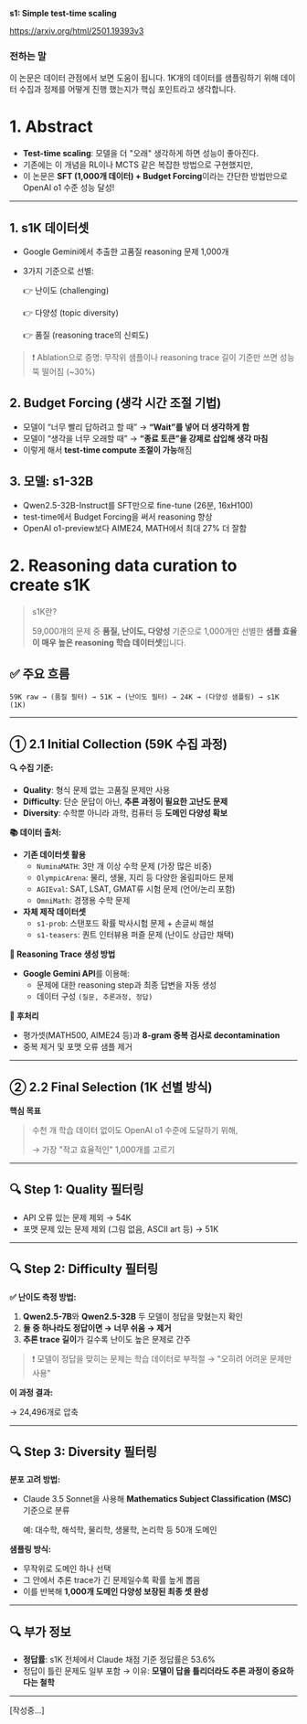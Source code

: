 **s1: Simple test-time scaling**

https://arxiv.org/html/2501.19393v3


### 전하는 말

이 논문은 데이터 관점에서 보면 도움이 됩니다. 1K개의 데이터를 샘플링하기 위해 데이터 수집과 정제를 어떻게 진행 했는지가 핵심 포인트라고 생각합니다.

# 1. Abstract

- **Test-time scaling**: 모델을 더 "오래" 생각하게 하면 성능이 좋아진다.
- 기존에는 이 개념을 RL이나 MCTS 같은 복잡한 방법으로 구현했지만,
- 이 논문은 **SFT (1,000개 데이터) + Budget Forcing**이라는 간단한 방법만으로 OpenAI o1 수준 성능 달성!

---

## 1. **s1K 데이터셋**

- Google Gemini에서 추출한 고품질 reasoning 문제 1,000개
- 3가지 기준으로 선별:
    
    👉 난이도 (challenging)
    
    👉 다양성 (topic diversity)
    
    👉 품질 (reasoning trace의 신뢰도)
    

> ❗ Ablation으로 증명: 무작위 샘플이나 reasoning trace 길이 기준만 쓰면 성능 뚝 떨어짐 (~30%)
> 

## 2. **Budget Forcing (생각 시간 조절 기법)**

- 모델이 “너무 빨리 답하려고 할 때” → **“Wait”를 넣어 더 생각하게 함**
- 모델이 “생각을 너무 오래할 때” → **“종료 토큰”을 강제로 삽입해 생각 마침**
- 이렇게 해서 **test-time compute 조절이 가능**해짐

## 3. **모델: s1-32B**

- Qwen2.5-32B-Instruct를 SFT만으로 fine-tune (26분, 16xH100)
- test-time에서 Budget Forcing을 써서 reasoning 향상
- OpenAI o1-preview보다 AIME24, MATH에서 최대 27% 더 잘함

# **2. Reasoning data curation to create s1K**

> s1K란?
> 
> 
> 59,000개의 문제 중 **품질, 난이도, 다양성** 기준으로 1,000개만 선별한 **샘플 효율이 매우 높은 reasoning 학습 데이터셋**입니다.
> 

## ✅ 주요 흐름

```
59K raw → (품질 필터) → 51K → (난이도 필터) → 24K → (다양성 샘플링) → s1K (1K)
```

---

## ① 2.1 Initial Collection (59K 수집 과정)

**🔍 수집 기준:**

- **Quality**: 형식 문제 없는 고품질 문제만 사용
- **Difficulty**: 단순 문답이 아닌, **추론 과정이 필요한 고난도 문제**
- **Diversity**: 수학뿐 아니라 과학, 컴퓨터 등 **도메인 다양성 확보**

**📚 데이터 출처:**

- **기존 데이터셋 활용**
    - `NuminaMATH`: 3만 개 이상 수학 문제 (가장 많은 비중)
    - `OlympicArena`: 물리, 생물, 지리 등 다양한 올림피아드 문제
    - `AGIEval`: SAT, LSAT, GMAT류 시험 문제 (언어/논리 포함)
    - `OmniMath`: 경쟁용 수학 문제
- **자체 제작 데이터셋**
    - `s1-prob`: 스탠포드 확률 박사시험 문제 + 손글씨 해설
    - `s1-teasers`: 퀀트 인터뷰용 퍼즐 문제 (난이도 상급만 채택)

**🧠 Reasoning Trace 생성 방법**

- **Google Gemini API**를 이용해:
    - 문제에 대한 reasoning step과 최종 답변을 자동 생성
    - 데이터 구성 `(질문, 추론과정, 정답)`

**🧹 후처리**

- 평가셋(MATH500, AIME24 등)과 **8-gram 중복 검사로 decontamination**
- 중복 제거 및 포맷 오류 샘플 제거

---

## ② 2.2 Final Selection (1K 선별 방식)

**핵심 목표**

> 수천 개 학습 데이터 없이도 OpenAI o1 수준에 도달하기 위해,
> 
> 
> → 가장 "작고 효율적인" 1,000개를 고르기
> 

---

## 🔍 Step 1: Quality 필터링

- API 오류 있는 문제 제외 → 54K
- 포맷 문제 있는 문제 제외 (그림 없음, ASCII art 등) → 51K

---

## 🔍 Step 2: Difficulty 필터링

**✅ 난이도 측정 방법:**

1. **Qwen2.5-7B**와 **Qwen2.5-32B** 두 모델이 정답을 맞혔는지 확인
2. **둘 중 하나라도 정답이면 → 너무 쉬움 → 제거**
3. **추론 trace 길이**가 길수록 난이도 높은 문제로 간주

> ❗ 모델이 정답을 맞히는 문제는 학습 데이터로 부적절 → "오히려 어려운 문제만 사용"
> 

**이 과정 결과:**

→ 24,496개로 압축

---

## 🔍 Step 3: Diversity 필터링

**분포 고려 방법:**

- Claude 3.5 Sonnet을 사용해 **Mathematics Subject Classification (MSC)** 기준으로 분류
    
    예: 대수학, 해석학, 물리학, 생물학, 논리학 등 50개 도메인
    

**샘플링 방식:**

- 무작위로 도메인 하나 선택
- 그 안에서 추론 trace가 긴 문제일수록 확률 높게 뽑음
- 이를 반복해 **1,000개 도메인 다양성 보장된 최종 셋 완성**

---

## 🔍 부가 정보

- **정답률**: s1K 전체에서 Claude 채점 기준 정답률은 53.6%
- 정답이 틀린 문제도 일부 포함 → 이유: **모델이 답을 틀리더라도 추론 과정이 중요하다는 철학**

---

[작성중...]
